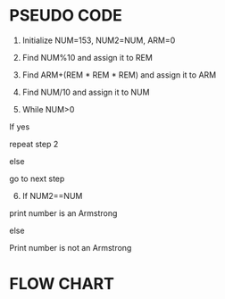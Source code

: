 # PSEUDO CODE
1.	Initialize NUM=153, NUM2=NUM, ARM=0

2.	Find NUM%10 and assign it to REM

3.	Find ARM+(REM * REM * REM) and assign it to ARM

4.	Find NUM/10 and assign it to NUM

5.	While NUM>0

If yes

repeat  step 2

else

go to next step

6.	 If NUM2==NUM

print number is an Armstrong

else

Print number is not an Armstrong

# FLOW CHART


